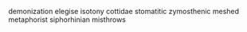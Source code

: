 demonization elegise isotony cottidae stomatitic zymosthenic meshed metaphorist siphorhinian misthrows 
